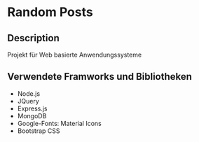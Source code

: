 # Random Posts
## Description
Projekt für Web basierte Anwendungssysteme

## Verwendete Framworks und Bibliotheken
- Node.js
- JQuery
- Express.js
- MongoDB
- Google-Fonts: Material Icons
- Bootstrap CSS
